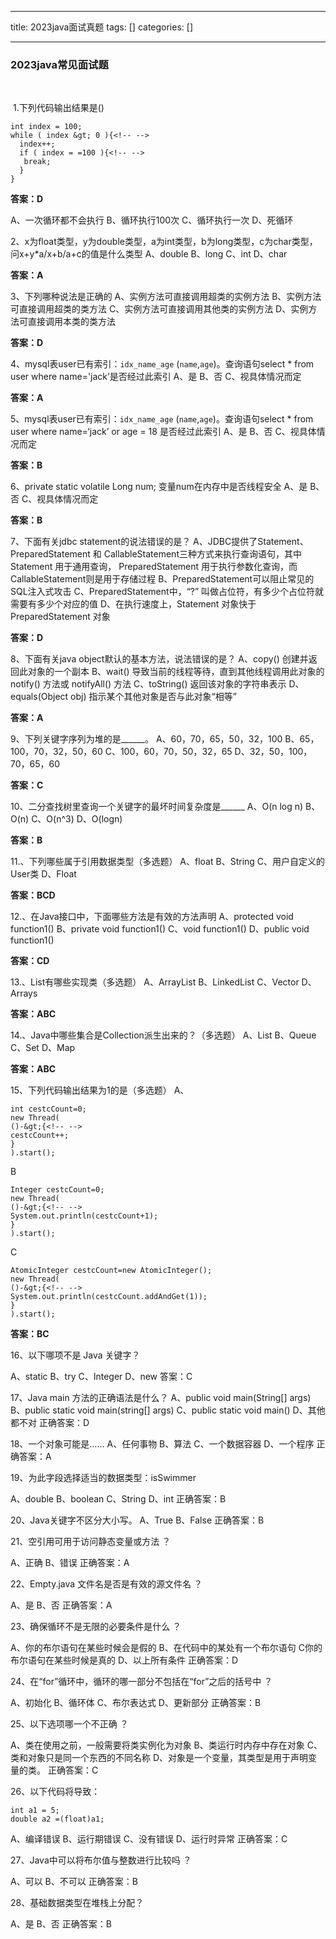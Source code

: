 
--- 
title:  2023java面试真题 
tags: []
categories: [] 

---
### 2023java常见面试题

​

​ 1.下列代码输出结果是()

```
int index = 100;
while ( index &gt; 0 ){<!-- -->
  index++;
  if ( index = =100 ){<!-- -->
   break;
  }
}

```

**答案：D**

A、一次循环都不会执行 B、循环执行100次 C、循环执行一次 D、死循环

2、x为float类型，y为double类型，a为int类型，b为long类型，c为char类型，问x+y*a/x+b/a+c的值是什么类型 A、double B、long C、int D、char

**答案：A**

3、下列哪种说法是正确的 A、实例方法可直接调用超类的实例方法 B、实例方法可直接调用超类的类方法 C、实例方法可直接调用其他类的实例方法 D、实例方法可直接调用本类的类方法

**答案：D**

4、mysql表user已有索引：`idx_name_age` (`name`,`age`)。查询语句select * from user where name='jack’是否经过此索引 A、是 B、否 C、视具体情况而定

**答案：A**

5、mysql表user已有索引：`idx_name_age` (`name`,`age`)。查询语句select * from user where name=‘jack’ or age = 18 是否经过此索引 A、是 B、否 C、视具体情况而定

**答案：B**

6、private static volatile Long num; 变量num在内存中是否线程安全 A、是 B、否 C、视具体情况而定

**答案：B**

7、下面有关jdbc statement的说法错误的是？ A、JDBC提供了Statement、PreparedStatement 和 CallableStatement三种方式来执行查询语句，其中 Statement 用于通用查询， PreparedStatement 用于执行参数化查询，而 CallableStatement则是用于存储过程 B、PreparedStatement可以阻止常见的SQL注入式攻击 C、PreparedStatement中，“?” 叫做占位符，有多少个占位符就需要有多少个对应的值 D、在执行速度上，Statement 对象快于PreparedStatement 对象

**答案：D**

8、下面有关java object默认的基本方法，说法错误的是？ A、copy() 创建并返回此对象的一个副本 B、wait() 导致当前的线程等待，直到其他线程调用此对象的 notify() 方法或 notifyAll() 方法 C、toString() 返回该对象的字符串表示 D、equals(Object obj) 指示某个其他对象是否与此对象“相等”

**答案：A**

9、下列关键字序列为堆的是______。 A、60，70，65，50，32，100 B、65，100，70，32，50，60 C、100，60，70，50，32，65 D、32，50，100，70，65，60

**答案：C**

10、二分查找树里查询一个关键字的最坏时间复杂度是______ A、O(n log n) B、O(n) C、O(n^3) D、O(logn)

**答案：B**

11.、下列哪些属于引用数据类型（多选题） A、float B、String C、用户自定义的User类 D、Float

**答案：BCD**

12.、在Java接口中，下面哪些方法是有效的方法声明 A、protected void function1() B、private void function1() C、void function1() D、public void function1()

**答案：CD**

13.、List有哪些实现类（多选题） A、ArrayList B、LinkedList C、Vector D、Arrays

**答案：ABC**

14.、Java中哪些集合是Collection派生出来的？（多选题） A、List B、Queue C、Set D、Map

**答案：ABC**

15、下列代码输出结果为1的是（多选题） A、

```
int cestcCount=0;
new Thread(
()-&gt;{<!-- -->
cestcCount++;
}
).start();

```

B

```
Integer cestcCount=0;
new Thread(
()-&gt;{<!-- -->
System.out.println(cestcCount+1);
}
).start();

```

C

```
AtomicInteger cestcCount=new AtomicInteger();
new Thread(
()-&gt;{<!-- -->
System.out.println(cestcCount.addAndGet(1));
}
).start();

```

**答案：BC**

16、以下哪项不是 Java 关键字？

A、static B、try C、Integer D、new 答案：C

17、Java main 方法的正确语法是什么？ A、public void main(String[] args) B、public static void main(string[] args) C、public static void main() D、其他都不对 正确答案：D

18、一个对象可能是…… A、任何事物 B、算法 C、一个数据容器 D、一个程序 正确答案：A

19、为此字段选择适当的数据类型：isSwimmer

A、double B、boolean C、String D、int 正确答案：B

20、Java关键字不区分大小写。 A、True B、False 正确答案：B

21、空引用可用于访问静态变量或方法 ？

A、正确 B、错误 正确答案：A

22、Empty.java 文件名是否是有效的源文件名 ？

A、是 B、否 正确答案：A

23、确保循环不是无限的必要条件是什么 ？

A、你的布尔语句在某些时候会是假的 B、在代码中的某处有一个布尔语句 C你的布尔语句在某些时候是真的 D、以上所有条件 正确答案：D

24、在“for”循环中，循环的哪一部分不包括在“for”之后的括号中 ？

A、初始化 B、循环体 C、布尔表达式 D、更新部分 正确答案：B

25、以下选项哪一个不正确 ？

A、类在使用之前，一般需要将类实例化为对象 B、类运行时内存中存在对象 C、类和对象只是同一个东西的不同名称 D、对象是一个变量，其类型是用于声明变量的类。 正确答案：C

26、以下代码将导致：

```
int a1 = 5;     
double a2 =(float)a1;

```

A、编译错误 B、运行期错误 C、没有错误 D、运行时异常 正确答案：C

27、Java中可以将布尔值与整数进行比较吗 ？

A、可以 B、不可以 正确答案：B

28、基础数据类型在堆栈上分配？

A、是 B、否 正确答案：B

​
